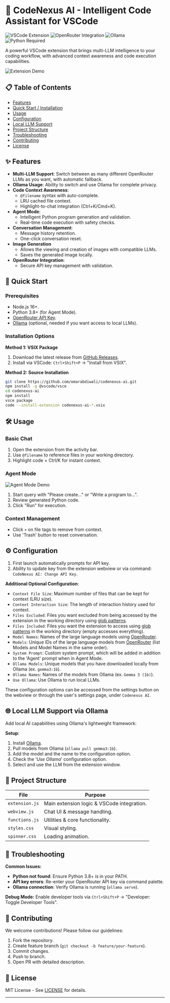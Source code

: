 # 🤖 CodeNexus AI - Intelligent Code Assistant for VSCode

![VSCode Extension](https://img.shields.io/badge/Visual_Studio_Code-0078D4?style=for-the-badge&logo=visual%20studio%20code&logoColor=white)
![OpenRouter Integration](https://img.shields.io/badge/OpenRouter-4B32C3?style=for-the-badge)
![Ollama](https://img.shields.io/badge/Ollama-FF6C37?style=for-the-badge&logo=docker&logoColor=white)
![Python Required](https://img.shields.io/badge/Python-3.8%2B-3776AB?style=for-the-badge&logo=python&logoColor=white)

A powerful VSCode extension that brings multi-LLM intelligence to your coding workflow, with advanced context awareness and code execution capabilities.

![Extension Demo](https://i.imgur.com/LdPUDcZ.png)

## 📋 Table of Contents
- [Features](#-features)
- [Quick Start / Installation](#-quick-start)
- [Usage](#%EF%B8%8F-usage)
- [Configuration](#%EF%B8%8F-configuration)
- [Local LLM Support](#-local-llm-support-via-ollama)
- [Project Structure](#-project-structure)
- [Troubleshooting](#-troubleshooting)
- [Contributing](#-contributing)
- [License](#-license)

## ✨ Features

- **Multi-LLM Support**: Switch between as many different OpenRouter LLMs as you want, with automatic fallback.
- **Ollama Usage**: Ability to switch and use Ollama for complete privacy.
- **Code Context Awareness**:
  - `@filename` syntax with auto-complete.
  - LRU cached file context.
  - Highlight-to-chat integration (Ctrl+K/Cmd+K).
- **Agent Mode**: 
  - Intelligent Python program generation and validation.
  - Real-time code execution with safety checks.
- **Conversation Management**:
  - Message history retention.
  - One-click conversation reset.
- **Image Generation**
  - Allows the viewing and creation of images with compatible LLMs.
  - Saves the generated image locally.
- **OpenRouter Integration**: 
  - Secure API key management with validation.

## 🚀 Quick Start

### Prerequisites
- Node.js 16+.
- Python 3.8+ (for Agent Mode).
- [OpenRouter API Key](https://openrouter.ai/).
- [Ollama](https://ollama.com) (optional, needed if you want access to local LLMs).

### Installation Options

**Method 1: VSIX Package**
1. Download the latest release from [GitHub Releases](https://github.com/omarabdiwali/codenexus-ai/releases).
2. Install via VSCode: `Ctrl+Shift+P` → "Install from VSIX".

**Method 2: Source Installation**
```bash
git clone https://github.com/omarabdiwali/codenexus-ai.git
npm install -g @vscode/vsce
cd codenexus-ai
npm install
vsce package
code --install-extension codenexus-ai-*.vsix
```

## 🛠️ Usage

### Basic Chat
1. Open the extension from the activity bar.
2. Use `@filename` to reference files in your working directory.
3. Highlight code + Ctrl/K for instant context.

### Agent Mode
![Agent Mode Demo](https://i.imgur.com/vLAuwSa.png)
1. Start query with "Please create..." or "Write a program to...".
2. Review generated Python code.
3. Click "Run" for execution.

### Context Management
- Click `×` on file tags to remove from context.
- Use 'Trash' button to reset conversation.

## ⚙️ Configuration
1. First launch automatically prompts for API key.
2. Ability to update key from the extension webview or via command: `CodeNexus AI: Change API Key`.

**Additional Optional Configuration**:
  - `Context File Size`: Maximum number of files that can be kept for context (LRU size).
  - `Context Interaction Size`: The length of interaction history used for context.
  - `Files Excluded`: Files you want excluded from being accessed by the extension in the working directory using [glob patterns](https://code.visualstudio.com/docs/editor/glob-patterns).
  - `Files Included`: Files you want the extension to access using [glob patterns](https://code.visualstudio.com/docs/editor/glob-patterns) in the working directory (empty accesses everything).
  - `Model Names`: Names of the large language models using [OpenRouter](https://openrouter.ai/models).
  - `Models`: Unique IDs of the large language models from [OpenRouter](https://openrouter.ai/models) (list Models and Model Names in the same order).
  - `System Prompt`: Custom system prompt, which will be added in addition to the 'Agent' prompt when in Agent Mode.
  - `Ollama Models`: Unique models that you have downloaded locally from Ollama (ex. `gemma3:1b`).
  - `Ollama Names`: Names of the models from Ollama (ex. `Gemma 3 (1b)`).
  - `Use Ollama`: Use Ollama to run local LLMs.

  These configuration options can be accessed from the settings button on the webview or through the user's settings page, under `Codenexus AI`.

## 🌐 Local LLM Support via Ollama

Add local AI capabilities using Ollama's lightweight framework:

**Setup**:
1. Install [Ollama](https://ollama.com/download).
2. Pull models from Ollama (`ollama pull gemma3:1b`).
3. Add the model and the name to the configuration option.
4. Check the '*Use Ollama*' configuration option.
5. Select and use the LLM from the extension window.

## 📂 Project Structure
| File             | Purpose                                  |
|------------------|------------------------------------------|
| `extension.js`   | Main extension logic & VSCode integration.|
| `webview.js`     | Chat UI & message handling.               |
| `functions.js`   | Utilities & core functionality.           |
| `styles.css`     | Visual styling.                           |
| `spinner.css`    | Loading animation.                        |

## 🔧 Troubleshooting

**Common Issues:**
- **Python not found**: Ensure Python 3.8+ is in your PATH.
- **API key errors**: Re-enter your OpenRouter API key via command palette.
- **Ollama connection**: Verify Ollama is running (`ollama serve`).

**Debug Mode:**
Enable developer tools via `Ctrl+Shift+P` → "Developer: Toggle Developer Tools".

## 🤝 Contributing
We welcome contributions! Please follow our guidelines:
1. Fork the repository.
2. Create feature branch (`git checkout -b feature/your-feature`).
3. Commit changes.
4. Push to branch.
5. Open PR with detailed description.

## 📄 License
MIT License - See [LICENSE](LICENSE) for details.

---
